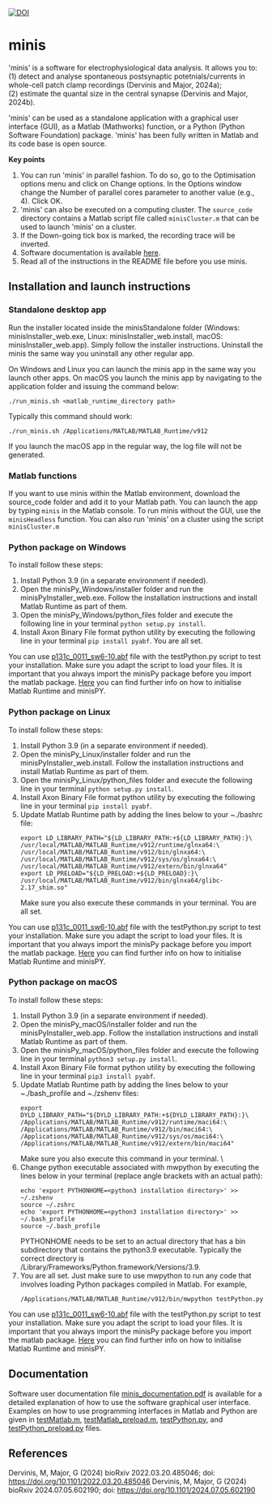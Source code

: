 [![DOI](https://zenodo.org/badge/DOI/10.5281/zenodo.8336025.svg)](https://doi.org/10.5281/zenodo.8336025)

# minis
'minis' is a software for electrophysiological data analysis.
It allows you to:\
(1) detect and analyse spontaneous postsynaptic potetnials/currents in whole-cell patch clamp recordings (Dervinis and Major, 2024a);\
(2) estimate the quantal size in the central synapse (Dervinis and Major, 2024b).

'minis' can be used as a standalone application with a graphical user interface (GUI), as a Matlab (Mathworks) function, or a Python (Python Software Foundation) package. 'minis' has been fully written in Matlab and its code base is open source.

**Key points**
1. You can run 'minis' in parallel fashion. To do so, go to the Optimisation options menu and click on Change options. In the Options window change the Number of parallel cores parameter to another value (e.g., 4). Click OK.
2. 'minis' can also be executed on a computing cluster. The ```source_code``` directory contains a Matlab script file called ```minisCluster.m``` that can be used to launch 'minis' on a cluster.
3. If the Down-going tick box is marked, the recording trace will be inverted.
4. Software documentation is available [here](https://github.com/dervinism/minis/blob/main/minis_documentation.pdf).
5. Read all of the instructions in the README file before you use minis.

## Installation and launch instructions
### Standalone desktop app
Run the installer located inside the minisStandalone folder (Windows: minisInstaller_web.exe, Linux: minisInstaller_web.install, macOS: minisInstaller_web.app). Simply follow the installer instructions. Uninstall the minis the same way you uninstall any other regular app.

On Windows and Linux you can launch the minis app in the same way you launch other apps. On macOS you launch the minis app by navigating to the application folder and issuing the command below:
```
./run_minis.sh <matlab_runtime_directory path>
```
Typically this command should work:
```
./run_minis.sh /Applications/MATLAB/MATLAB_Runtime/v912
```
If you launch the macOS app in the regular way, the log file will not be generated.

### Matlab functions
If you want to use minis within the Matlab environment, download the source_code folder and add it to your Matlab path. You can launch the app by typing ```minis``` in the Matlab console. To run minis without the GUI, use the ```minisHeadless``` function. You can also run 'minis' on a cluster using the script ```minisCluster.m```

### Python package on Windows
To install follow these steps:
1. Install Python 3.9 (in a separate environment if needed).
2. Open the minisPy_Windows/installer folder and run the minisPyInstaller_web.exe. Follow the installation instructions and install Matlab Runtime as part of them.
3. Open the minisPy_Windows/python_files folder and execute the following line in your terminal ```python setup.py install```.
4. Install Axon Binary File format python utility by executing the following line in your terminal ```pip install pyabf```. You are all set.

You can use [p131c_0011_sw6-10.abf](https://github.com/dervinism/minis/blob/main/p131c_0011_sw6-10.abf) file with the testPython.py script to test your installation. Make sure you adapt the script to load your files. It is important that you always import the minisPy package before you import the matlab package. [Here](https://uk.mathworks.com/help/compiler_sdk/python/initialize-the-matlab-runtime.html) you can find further info on how to initialise Matlab Runtime and minisPY.

### Python package on Linux
To install follow these steps:
1. Install Python 3.9 (in a separate environment if needed).
2. Open the minisPy_Linux/installer folder and run the minisPyInstaller_web.install. Follow the installation instructions and install Matlab Runtime as part of them.
3. Open the minisPy_Linux/python_files folder and execute the following line in your terminal ```python setup.py install```.
4. Install Axon Binary File format python utility by executing the following line in your terminal ```pip install pyabf```.
5. Update Matlab Runtime path by adding the lines below to your ~./bashrc file:
    ```
    export LD_LIBRARY_PATH="${LD_LIBRARY_PATH:+${LD_LIBRARY_PATH}:}\
    /usr/local/MATLAB/MATLAB_Runtime/v912/runtime/glnxa64:\
    /usr/local/MATLAB/MATLAB_Runtime/v912/bin/glnxa64:\
    /usr/local/MATLAB/MATLAB_Runtime/v912/sys/os/glnxa64:\
    /usr/local/MATLAB/MATLAB_Runtime/v912/extern/bin/glnxa64"
    export LD_PRELOAD="${LD_PRELOAD:+${LD_PRELOAD}:}\
    /usr/local/MATLAB/MATLAB_Runtime/v912/bin/glnxa64/glibc-2.17_shim.so"
    ```
    Make sure you also execute these commands in your terminal. You are all set.

You can use [p131c_0011_sw6-10.abf](https://github.com/dervinism/minis/blob/main/p131c_0011_sw6-10.abf) file with the testPython.py script to test your installation. Make sure you adapt the script to load your files. It is important that you always import the minisPy package before you import the matlab package. [Here](https://uk.mathworks.com/help/compiler_sdk/python/initialize-the-matlab-runtime.html) you can find further info on how to initialise Matlab Runtime and minisPY.

### Python package on macOS
To install follow these steps:
1. Install Python 3.9 (in a separate environment if needed).
2. Open the minisPy_macOS/installer folder and run the minisPyInstaller_web.app. Follow the installation instructions and install Matlab Runtime as part of them.
3. Open the minisPy_macOS/python_files folder and execute the following line in your terminal ```python3 setup.py install```.
4. Install Axon Binary File format python utility by executing the following line in your terminal ```pip3 install pyabf```.
5. Update Matlab Runtime path by adding the lines below to your ~./bash_profile and ~./zshenv files:
    ```
    export DYLD_LIBRARY_PATH="${DYLD_LIBRARY_PATH:+${DYLD_LIBRARY_PATH}:}\
    /Applications/MATLAB/MATLAB_Runtime/v912/runtime/maci64:\
    /Applications/MATLAB/MATLAB_Runtime/v912/bin/maci64:\
    /Applications/MATLAB/MATLAB_Runtime/v912/sys/os/maci64:\
    /Applications/MATLAB/MATLAB_Runtime/v912/extern/bin/maci64"
    ```
    Make sure you also execute this command in your terminal. \
6. Change python executable associated with mwpython by executing the lines below in your terminal (replace angle brackets with an actual path):
    ```
    echo 'export PYTHONHOME=<python3 installation directory>' >> ~/.zshenv
    source ~/.zshrc
    echo 'export PYTHONHOME=<python3 installation directory>' >> ~/.bash_profile
    source ~/.bash_profile
    ```
    PYTHONHOME needs to be set to an actual directory that has a bin subdirectory that contains the python3.9 executable. Typically the correct directory is /Library/Frameworks/Python.framework/Versions/3.9.
7. You are all set. Just make sure to use mwpython to run any code that involves loading Python packages compiled in Matlab. For example,
    ```
    /Applications/MATLAB/MATLAB_Runtime/v912/bin/mwpython testPython.py
    ```
You can use [p131c_0011_sw6-10.abf](https://github.com/dervinism/minis/blob/main/p131c_0011_sw6-10.abf) file with the testPython.py script to test your installation. Make sure you adapt the script to load your files. It is important that you always import the minisPy package before you import the matlab package. [Here](https://uk.mathworks.com/help/compiler_sdk/python/initialize-the-matlab-runtime.html) you can find further info on how to initialise Matlab Runtime and minisPY.

## Documentation
Software user documentation file [minis_documentation.pdf](https://github.com/dervinism/minis/blob/main/minis_documentation.pdf) is available for a detailed explanation of how to use the software graphical user interface. Examples on how to use programming interfaces in Matlab and Python are given in [testMatlab.m](https://github.com/dervinism/minis/blob/main/testMatlab.m), [testMatlab_preload.m](https://github.com/dervinism/minis/blob/main/testMatlab_preload.m), [testPython.py](https://github.com/dervinism/minis/blob/main/testPython.py), and [testPython_preload.py](https://github.com/dervinism/minis/blob/main/testPython_preload.py) files.

## References
Dervinis, M, Major, G (2024) bioRxiv 2022.03.20.485046; doi: https://doi.org/10.1101/2022.03.20.485046
Dervinis, M, Major, G (2024) bioRxiv 2024.07.05.602190; doi: https://doi.org/10.1101/2024.07.05.602190
